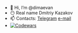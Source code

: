 - 👋 Hi, I’m @dimaevan
- 😶 Real name Dmitriy Kazakov
- 📫 Contacts: [Telegram](https://t.me/dimaevan) [e-mail](dimaevan@ya.ru)
- [![Codewars](https://www.codewars.com/users/dimaevan/badges/micro)](https://www.codewars.com/users/dimaevan)
